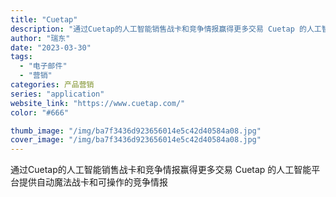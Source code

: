 ```yaml
---
title: "Cuetap"
description: "通过Cuetap的人工智能销售战卡和竞争情报赢得更多交易 Cuetap 的人工智能平台提供自动魔法战卡和可操作的竞争情报"
author: "瑞东"
date: "2023-03-30"
tags:
  - "电子邮件"
  - "营销"
categories: 产品营销
series: "application"
website_link: "https://www.cuetap.com/"
color: "#666"

thumb_image: "/img/ba7f3436d923656014e5c42d40584a08.jpg"
cover_image: "/img/ba7f3436d923656014e5c42d40584a08.jpg"
---
```


通过Cuetap的人工智能销售战卡和竞争情报赢得更多交易 Cuetap 的人工智能平台提供自动魔法战卡和可操作的竞争情报